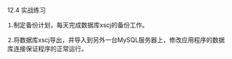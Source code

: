 ### 
  12.4 实战练习


⒈制定备份计划，每天完成数据库xscj的备份工作。

⒉将数据库xscj导出，并导入到另外一台MySQL服务器上，修改应用程序的数据库连接保证程序的正常运行。

